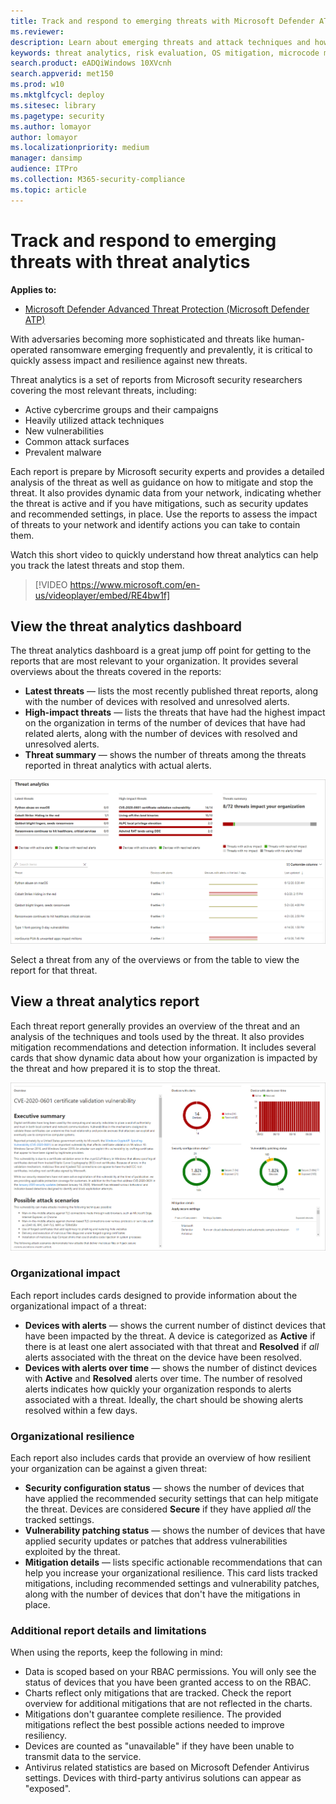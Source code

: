 ```yaml
---
title: Track and respond to emerging threats with Microsoft Defender ATP threat analytics
ms.reviewer: 
description: Learn about emerging threats and attack techniques and how to stop them. Assess their impact to your organization and evaluate your organizational resilience.
keywords: threat analytics, risk evaluation, OS mitigation, microcode mitigation, mitigation status 
search.product: eADQiWindows 10XVcnh
search.appverid: met150
ms.prod: w10
ms.mktglfcycl: deploy
ms.sitesec: library
ms.pagetype: security
ms.author: lomayor
author: lomayor
ms.localizationpriority: medium
manager: dansimp
audience: ITPro
ms.collection: M365-security-compliance 
ms.topic: article
---
```


# Track and respond to emerging threats with threat analytics 
**Applies to:**
- [Microsoft Defender Advanced Threat Protection (Microsoft Defender ATP)](https://go.microsoft.com/fwlink/p/?linkid=2069559)

With adversaries becoming more sophisticated and threats like human-operated ransomware emerging frequently and prevalently, it is critical to quickly assess impact and resilience against new threats. 

Threat analytics is a set of reports from Microsoft security researchers covering the most relevant threats, including:

- Active cybercrime groups and their campaigns
- Heavily utilized attack techniques
- New vulnerabilities
- Common attack surfaces
- Prevalent malware

Each report is prepare by Microsoft security experts and provides a detailed analysis of the threat as well as guidance on how to mitigate and stop the threat. It also provides dynamic data from your network, indicating whether the threat is active and if you have mitigations, such as security updates and recommended settings, in place. Use the reports to assess the impact of threats to your network and identify actions you can take to contain them.

Watch this short video to quickly understand how threat analytics can help you track the latest threats and stop them.
<p></p>

> [!VIDEO https://www.microsoft.com/en-us/videoplayer/embed/RE4bw1f]

## View the threat analytics dashboard

The threat analytics dashboard is a great jump off point for getting to the reports that are most relevant to your organization. It provides several overviews about the threats covered in the reports:

- **Latest threats** — lists the most recently published threat reports, along with the number of devices with resolved and unresolved alerts.
- **High-impact threats** — lists the threats that have had the highest impact on the organization in terms of the number of devices that have had related alerts, along with the number of devices with resolved and unresolved alerts.
- **Threat summary** — shows the number of threats among the threats reported in threat analytics with actual alerts.

![Image of a threat analytics dashboard](images/ta_dashboard.png)

Select a threat from any of the overviews or from the table to view the report for that threat.

## View a threat analytics report

Each threat report generally provides an overview of the threat and an analysis of the techniques and tools used by the threat. It also provides mitigation recommendations and detection information. It includes several cards that show dynamic data about how your organization is impacted by the threat and how prepared it is to stop the threat. 

![Image of a threat analytics report](images/ta.png)

### Organizational impact
Each report includes cards designed to provide information about the organizational impact of a threat:
- **Devices with alerts** — shows the current number of distinct devices that have been impacted by the threat. A device is categorized as **Active** if there is at least one alert associated with that threat and **Resolved** if *all* alerts associated with the threat on the device have been resolved.
- **Devices with alerts over time** — shows the number of distinct devices with **Active** and **Resolved** alerts over time. The number of resolved alerts indicates how quickly your organization responds to alerts associated with a threat. Ideally, the chart should be showing alerts resolved within a few days.

### Organizational resilience
Each report also includes cards that provide an overview of how resilient your organization can be against a given threat:
- **Security configuration status** — shows the number of devices that have applied the recommended security settings that can help mitigate the threat. Devices are considered **Secure** if they have applied _all_ the tracked settings.
- **Vulnerability patching status** — shows the number of devices that have applied security updates or patches that address vulnerabilities exploited by the threat.
- **Mitigation details** — lists specific actionable recommendations that can help you increase your organizational resilience. This card lists tracked mitigations, including recommended settings and vulnerability patches, along with the number of devices that don't have the mitigations in place.

### Additional report details and limitations
When using the reports, keep the following in mind: 

- Data is scoped based on your RBAC permissions. You will only see the status of devices that you have been granted access to on the RBAC.
- Charts reflect only mitigations that are tracked. Check the report overview for additional mitigations that are not reflected in the charts.
- Mitigations don't guarantee complete resilience. The provided mitigations reflect the best possible actions needed to improve resiliency.
- Devices are counted as "unavailable" if they have been unable to transmit data to the service.
- Antivirus related statistics are based on Microsoft Defender Antivirus settings. Devices with third-party antivirus solutions can appear as "exposed".
